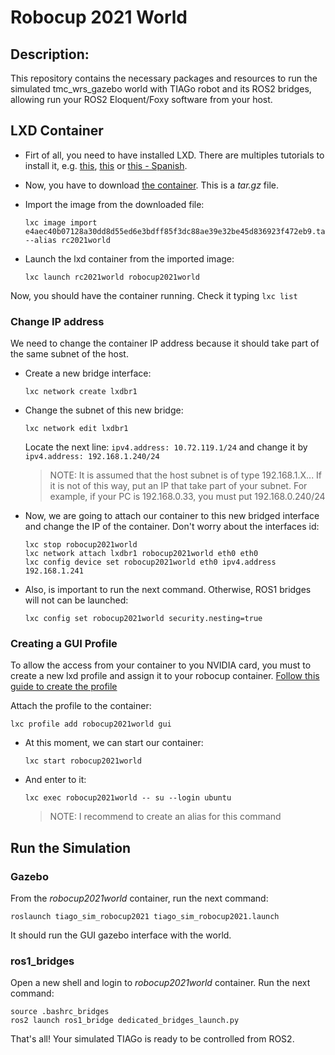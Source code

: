# Robocup 2021 World

## Description:

This repository contains the necessary packages and resources to run the simulated tmc_wrs_gazebo world with TIAGo robot and its ROS2 bridges, allowing run your ROS2 Eloquent/Foxy software from your host.

## LXD Container

* Firt of all, you need to have installed LXD. There are multiples tutorials to install it, e.g. [this](https://www.linode.com/docs/guides/beginners-guide-to-lxd/), [this](https://www.digitalocean.com/community/tutorials/how-to-set-up-and-use-lxd-on-ubuntu-18-04) or [this - Spanish](https://www.adictosaltrabajo.com/2018/07/11/amaras-lxd-por-encima-de-todas-las-cosas/).

* Now, you have to download [the container](https://urjc-my.sharepoint.com/:u:/g/personal/jonatan_gines_urjc_es/ETgFyp-JSA1AhyEoEUfsKH8BDbBwIhZNBVzLJYs3PKSWWg?e=BqaSsv). This is a *tar.gz* file.

* Import the image from the downloaded file:

  ```
  lxc image import e4aec40b07128a30dd8d55ed6e3bdff85f3dc88ae39e32be45d836923f472eb9.tar.gz --alias rc2021world
  ```

* Launch the lxd container from the imported image:

  ```
  lxc launch rc2021world robocup2021world
  ```

Now, you should have the container running. Check it typing ``lxc list``

### Change IP address

We need to change the container IP address because it should take part of the same subnet of the host.

* Create a new bridge interface:

  ```
  lxc network create lxdbr1
  ```

* Change the subnet of this new bridge:

  ```
  lxc network edit lxdbr1
  ```

  Locate the next line: ``ipv4.address: 10.72.119.1/24`` and change it by ``ipv4.address: 192.168.1.240/24``

  > NOTE: It is assumed that the host subnet is of type 192.168.1.X... If it is not of this way, put an IP that take part of your subnet. For example, if your PC is 192.168.0.33, you must put 192.168.0.240/24

* Now, we are going to attach our container to this new bridged interface and change the IP of the container. Don't worry about the interfaces id:

  ```
  lxc stop robocup2021world
  lxc network attach lxdbr1 robocup2021world eth0 eth0
  lxc config device set robocup2021world eth0 ipv4.address 192.168.1.241
  ```

* Also, is important to run the next command. Otherwise, ROS1 bridges will not can be launched:

  ```
  lxc config set robocup2021world security.nesting=true
  ```

### Creating a GUI Profile
To allow the access from your container to you NVIDIA card, you must to create a new lxd profile and assign it to your robocup container.
[Follow this guide to create the profile](https://blog.simos.info/how-to-easily-run-graphics-accelerated-gui-apps-in-lxd-containers-on-your-ubuntu-desktop/)

Attach the profile to the container:

```
lxc profile add robocup2021world gui
```


* At this moment, we can start our container:

  ```
  lxc start robocup2021world
  ```

* And enter to it:

  ```
  lxc exec robocup2021world -- su --login ubuntu
  ```

  > NOTE: I recommend to create an alias for this command


## Run the Simulation

### Gazebo
From the *robocup2021world* container, run the next command:

```
roslaunch tiago_sim_robocup2021 tiago_sim_robocup2021.launch
```

It should run the GUI gazebo interface with the world.

### ros1_bridges

Open a new shell and login to *robocup2021world* container. Run the next command:

```
source .bashrc_bridges
ros2 launch ros1_bridge dedicated_bridges_launch.py
```

That's all! Your simulated TIAGo is ready to be controlled from ROS2.
